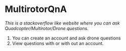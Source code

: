 # MultirotorQnA

*This is a stackoverflow like website where you can ask Quadcopter/Multirotor/Drone questions.*

1. You can create an account and ask drone questions
2. View questions with or with out an account.

